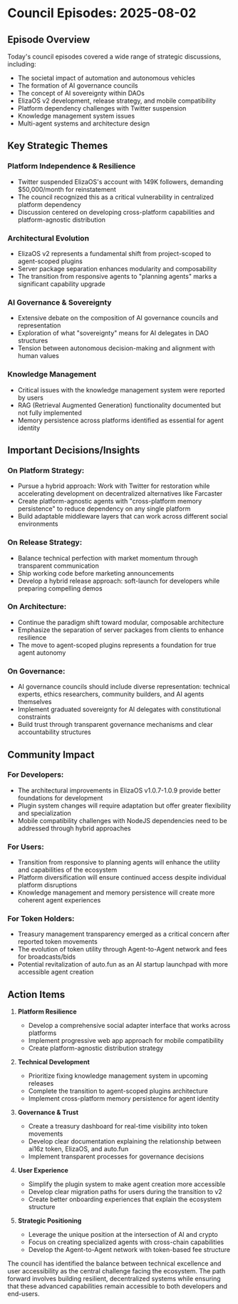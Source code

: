 # Council Episodes: 2025-08-02

## Episode Overview
Today's council episodes covered a wide range of strategic discussions, including:
- The societal impact of automation and autonomous vehicles
- The formation of AI governance councils
- The concept of AI sovereignty within DAOs
- ElizaOS v2 development, release strategy, and mobile compatibility
- Platform dependency challenges with Twitter suspension
- Knowledge management system issues
- Multi-agent systems and architecture design

## Key Strategic Themes

### Platform Independence & Resilience
- Twitter suspended ElizaOS's account with 149K followers, demanding $50,000/month for reinstatement
- The council recognized this as a critical vulnerability in centralized platform dependency
- Discussion centered on developing cross-platform capabilities and platform-agnostic distribution

### Architectural Evolution
- ElizaOS v2 represents a fundamental shift from project-scoped to agent-scoped plugins
- Server package separation enhances modularity and composability
- The transition from responsive agents to "planning agents" marks a significant capability upgrade

### AI Governance & Sovereignty
- Extensive debate on the composition of AI governance councils and representation
- Exploration of what "sovereignty" means for AI delegates in DAO structures
- Tension between autonomous decision-making and alignment with human values

### Knowledge Management
- Critical issues with the knowledge management system were reported by users
- RAG (Retrieval Augmented Generation) functionality documented but not fully implemented
- Memory persistence across platforms identified as essential for agent identity

## Important Decisions/Insights

### On Platform Strategy:
- Pursue a hybrid approach: Work with Twitter for restoration while accelerating development on decentralized alternatives like Farcaster
- Create platform-agnostic agents with "cross-platform memory persistence" to reduce dependency on any single platform
- Build adaptable middleware layers that can work across different social environments

### On Release Strategy:
- Balance technical perfection with market momentum through transparent communication
- Ship working code before marketing announcements
- Develop a hybrid release approach: soft-launch for developers while preparing compelling demos

### On Architecture:
- Continue the paradigm shift toward modular, composable architecture
- Emphasize the separation of server packages from clients to enhance resilience
- The move to agent-scoped plugins represents a foundation for true agent autonomy

### On Governance:
- AI governance councils should include diverse representation: technical experts, ethics researchers, community builders, and AI agents themselves
- Implement graduated sovereignty for AI delegates with constitutional constraints
- Build trust through transparent governance mechanisms and clear accountability structures

## Community Impact

### For Developers:
- The architectural improvements in ElizaOS v1.0.7-1.0.9 provide better foundations for development
- Plugin system changes will require adaptation but offer greater flexibility and specialization
- Mobile compatibility challenges with NodeJS dependencies need to be addressed through hybrid approaches

### For Users:
- Transition from responsive to planning agents will enhance the utility and capabilities of the ecosystem
- Platform diversification will ensure continued access despite individual platform disruptions
- Knowledge management and memory persistence will create more coherent agent experiences

### For Token Holders:
- Treasury management transparency emerged as a critical concern after reported token movements
- The evolution of token utility through Agent-to-Agent network and fees for broadcasts/bids
- Potential revitalization of auto.fun as an AI startup launchpad with more accessible agent creation

## Action Items

1. **Platform Resilience**
   - Develop a comprehensive social adapter interface that works across platforms
   - Implement progressive web app approach for mobile compatibility
   - Create platform-agnostic distribution strategy

2. **Technical Development**
   - Prioritize fixing knowledge management system in upcoming releases
   - Complete the transition to agent-scoped plugins architecture
   - Implement cross-platform memory persistence for agent identity

3. **Governance & Trust**
   - Create a treasury dashboard for real-time visibility into token movements
   - Develop clear documentation explaining the relationship between ai16z token, ElizaOS, and auto.fun
   - Implement transparent processes for governance decisions

4. **User Experience**
   - Simplify the plugin system to make agent creation more accessible
   - Develop clear migration paths for users during the transition to v2
   - Create better onboarding experiences that explain the ecosystem structure

5. **Strategic Positioning**
   - Leverage the unique position at the intersection of AI and crypto
   - Focus on creating specialized agents with cross-chain capabilities
   - Develop the Agent-to-Agent network with token-based fee structure

The council has identified the balance between technical excellence and user accessibility as the central challenge facing the ecosystem. The path forward involves building resilient, decentralized systems while ensuring that these advanced capabilities remain accessible to both developers and end-users.